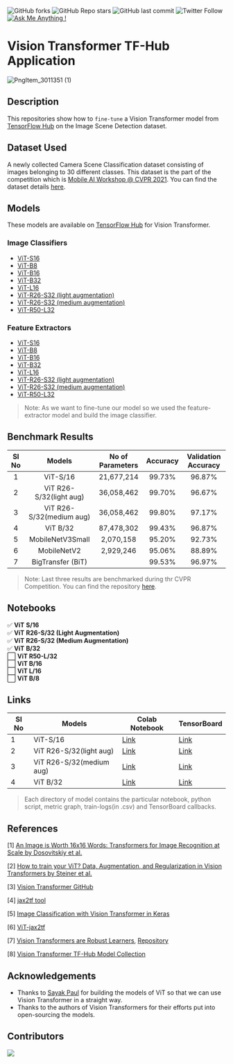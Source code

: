 ![GitHub forks](https://img.shields.io/github/forks/sayannath/ViT-TF-Hub-Application?style=for-the-badge)
![GitHub Repo stars](https://img.shields.io/github/stars/sayannath/ViT-TF-Hub-Application?style=for-the-badge)
![GitHub last commit](https://img.shields.io/github/last-commit/sayannath/ViT-TF-Hub-Application?style=for-the-badge)
![Twitter Follow](https://img.shields.io/twitter/follow/sayannath2350?style=for-the-badge)
[![Ask Me Anything !](https://img.shields.io/badge/Ask%20me-anything-1abc9c.svg?style=for-the-badge)](https://gitHub.com/sayannath)

# Vision Transformer TF-Hub Application
![PngItem_3011351 (1)](https://user-images.githubusercontent.com/72073401/134901679-918e04ca-2e70-4847-8e15-98003ff878ae.png)

## Description
This repositories show how to `fine-tune` a Vision Transformer model from [TensorFlow Hub](https://www.tfhub.dev) on the Image Scene Detection dataset.

## Dataset Used
A newly collected Camera Scene Classification dataset consisting of images belonging to 30 different classes. This dataset is the part of the competition which is [Mobile AI Workshop @ CVPR 2021](https://competitions.codalab.org/competitions/28113).
You can find the dataset details [here](https://competitions.codalab.org/competitions/28113#participate).

## Models

These models are available on [TensorFlow Hub](https://www.tfhub.dev) for Vision Transformer.

### Image Classifiers

* [ViT-S16](https://tfhub.dev/sayakpaul/vit_s16_classification/1)
* [ViT-B8](https://tfhub.dev/sayakpaul/vit_b8_classification/1)
* [ViT-B16](https://tfhub.dev/sayakpaul/vit_b16_classification/1)
* [ViT-B32](https://tfhub.dev/sayakpaul/vit_b32_classification/1)
* [ViT-L16](https://tfhub.dev/sayakpaul/vit_l16_classification/1)
* [ViT-R26-S32 (light augmentation)](https://tfhub.dev/sayakpaul/vit_r26_s32_lightaug_classification/1)
* [ViT-R26-S32 (medium augmentation)](https://tfhub.dev/sayakpaul/vit_r26_s32_medaug_classification/1)
* [ViT-R50-L32](https://tfhub.dev/sayakpaul/vit_r50_l32_classification/1)

### Feature Extractors

* [ViT-S16](https://tfhub.dev/sayakpaul/vit_s16_fe/1)
* [ViT-B8](https://tfhub.dev/sayakpaul/vit_b8_fe/1)
* [ViT-B16](https://tfhub.dev/sayakpaul/vit_b16_fe/1)
* [ViT-B32](https://tfhub.dev/sayakpaul/vit_b32_fe/1)
* [ViT-L16](https://tfhub.dev/sayakpaul/vit_l16_fe/1)
* [ViT-R26-S32 (light augmentation)](https://tfhub.dev/sayakpaul/vit_r26_s32_lightaug_fe/1)
* [ViT-R26-S32 (medium augmentation)](https://tfhub.dev/sayakpaul/vit_r26_s32_medaug_fe/1)
* [ViT-R50-L32](https://tfhub.dev/sayakpaul/vit_r50_l32_fe/1)

> Note: As we want to fine-tune our model so we used the feature-extractor model and build the image classifier.

## Benchmark Results

| Sl No |          Models          | No of Parameters | Accuracy | Validation Accuracy |
|:-----:|:------------------------:|:----------------:|:--------:|:-------------------:|
|   1   |         ViT-S/16         |    21,677,214    |  99.73%  |        96.87%       |
|   2   |  ViT R26-S/32(light aug) |    36,058,462    |  99.70%  |        96.67%       |
|   3   | ViT R26-S/32(medium aug) |    36,058,462    |  99.80%  |        97.17%       |
|   4   |         ViT B/32         |    87,478,302    |  99.43%  |        96.87%       |
|   5   |     MobileNetV3Small     |     2,070,158    |  95.20%  |        92.73%       |
|   6   |        MobileNetV2       |     2,929,246    |  95.06%  |        88.89%       |
|   7   |     BigTransfer (BiT)    |                  |  99.53%  |        96.97%       |

> Note: Last three results are benchmarked during thr CVPR Competition. You can find the repository [here](https://github.com/sayannath/Image-Scene-Classification).

## Notebooks
:white_check_mark: **ViT** **S/16** <br>
:white_check_mark: **ViT** **R26-S/32 (Light Augmentation)** <br>
:white_check_mark: **ViT** **R26-S/32 (Medium Augmentation)** <br>
:white_check_mark: **ViT** **B/32** <br>
:white_large_square: **ViT R50-L/32** <br>
:white_large_square: **ViT B/16** <br>
:white_large_square: **ViT L/16** <br>
:white_large_square: **ViT B/8** <br>

## Links
| Sl No | Models                   | Colab Notebook | TensorBoard |
|----|--------------------------|----------------|-------------|
| 1  | ViT-S/16                 | [Link](https://colab.research.google.com/drive/1ISB3E5_wjojRjhbCjRLaKLCPxUHqtxd1?usp=sharing)       | [Link](https://tensorboard.dev/experiment/m9OMnYIzTw66LWXvyXCYgg/)    |
| 2  | ViT R26-S/32(light aug)  | [Link](https://colab.research.google.com/drive/14Ms__eAJOD0jdDLlHxmIawcQET_GyQjz?usp=sharing)       | [Link](https://tensorboard.dev/experiment/myd5IEZtRjWEmAQQ9lSolA/)    |
| 3  | ViT R26-S/32(medium aug) | [Link](https://colab.research.google.com/drive/1xuQTvl5lYqR3tn_17d7_WeDrdj76ieIl?usp=sharing)       | [Link](https://tensorboard.dev/experiment/35bwOLWxQLqO0E11sdveDQ/)    |
| 4  | ViT B/32                 | [Link](https://colab.research.google.com/drive/1-9mo1H8tOHOjqunF317a-I1B4vbX6yeC?usp=sharing)       | [Link](https://tensorboard.dev/experiment/H2QSxurmQt6YNVVWSlTaUA/)    |

> Each directory of model contains the particular notebook, python script, metric graph, train-logs(in .csv) and TensorBoard callbacks.

## References

[1] [An Image is Worth 16x16 Words: Transformers for Image Recognition at Scale by Dosovitskiy et al.](https://arxiv.org/abs/2010.11929)

[2] [How to train your ViT? Data, Augmentation, and Regularization in Vision Transformers by Steiner et al.](https://arxiv.org/abs/2106.10270)

[3] [Vision Transformer GitHub](https://github.com/google-research/vision_transformer)

[4] [jax2tf tool](https://github.com/google/jax/tree/main/jax/experimental/jax2tf/)

[5] [Image Classification with Vision Transformer in Keras](https://keras.io/examples/vision/image_classification_with_vision_transformer/)

[6] [ViT-jax2tf](https://github.com/sayakpaul/ViT-jax2tf)

[7] [Vision Transformers are Robust Learners](https://arxiv.org/abs/2105.07581), [Repository](https://github.com/sayakpaul/robustness-vit)

[8] [Vision Transformer TF-Hub Model Collection](https://tfhub.dev/sayakpaul/collections/vision_transformer/1)

## Acknowledgements

* Thanks to [Sayak Paul](https://sayak.dev) for building the models of ViT so that we can use Vision Transformer in a straight way.
* Thanks to the authors of Vision Transformers for their efforts put into open-sourcing the models.

## Contributors

<a href="https://github.com/sayannath/ViT-TF-Hub-Application/graphs/contributors">
  <img src="https://contrib.rocks/image?repo=sayannath/ViT-TF-Hub-Application" />
</a>

